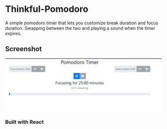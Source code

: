 # Thinkful-Pomodoro

A simple pomodoro timer that lets you customize break duration and focus duration. Swapping between the two and playing a sound when the timer expires.

## Screenshot

![home page](screenshots/pomodoro.jpg)


### Built with React
